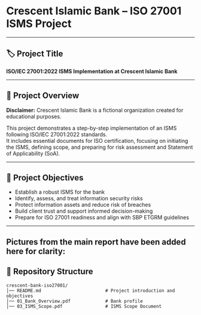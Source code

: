 # Crescent Islamic Bank – ISO 27001 ISMS Project

---

## 🏷️ Project Title
**ISO/IEC 27001:2022 ISMS Implementation at Crescent Islamic Bank**

---

## 📖 Project Overview
**Disclaimer:** Crescent Islamic Bank is a fictional organization created for educational purposes.  

This project demonstrates a step-by-step implementation of an ISMS following ISO/IEC 27001:2022 standards.  
It includes essential documents for ISO certification, focusing on initiating the ISMS, defining scope, and preparing for risk assessment and Statement of Applicability (SoA).

---

## 🎯 Project Objectives
- Establish a robust ISMS for the bank  
- Identify, assess, and treat information security risks  
- Protect information assets and reduce risk of breaches  
- Build client trust and support informed decision-making  
- Prepare for ISO 27001 readiness and align with SBP ETGRM guidelines  

---
## Pictures from the main report have been added here for clarity:

## 📂 Repository Structure
```plaintext
crescent-bank-iso27001/
│── README.md                        # Project introduction and objectives
│── 01_Bank_Overview.pdf             # Bank profile
│── 03_ISMS_Scope.pdf                # ISMS Scope Document
